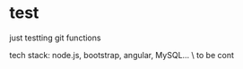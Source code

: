 # test
just testting git functions


tech stack: node.js, bootstrap, angular, MySQL...
 \\ to be cont